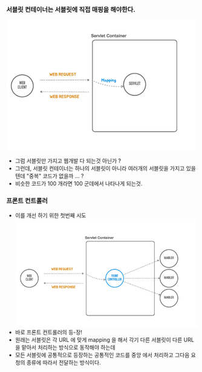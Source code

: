 ### 서블릿 컨테이너는 서블릿에 직접 매핑을 해야한다.
![](images/389313a2.png)

- 그럼 서블릿만 가지고 웹개발 다 되는것 아닌가 ?
- 그런데, 서블릿 컨테이너는 하나의 서블릿이 아니라 여러개의 서블릿을 가지고 있을텐데 "중복" 코드가 없을까 ... ?
- 비슷한 코드가 100 개라면 100 군데에서 나타나게 되는것.

### 프론트 컨트롤러
- 이를 개선 하기 위한 첫번째 시도
![](images/e66cc673.png)
- 바로 프론트 컨트롤러의 등-장!
- 원래는 서블릿은 각 URL 에 맞게 mapping 을 해서 각기 다른 서블릿이 다른 URL 을 맡아서 처리하는 방식으로 동작해야 하는데
- 모든 서블릿에 공통적으로 등장하는 공통적인 코드를 중앙 에서 처리하고 그다음 요청의 종류에 따라서 전달하는 방식이다.
